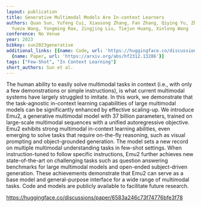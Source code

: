 ```yaml
---
layout: publication
title: Generative Multimodal Models Are In-context Learners
authors: Quan Sun, Yufeng Cui, Xiaosong Zhang, Fan Zhang, Qiying Yu, Zhengxiong Luo,
  Yueze Wang, Yongming Rao, Jingjing Liu, Tiejun Huang, Xinlong Wang
conference: No Venue
year: 2023
bibkey: sun2023generative
additional_links: [{name: Code, url: 'https://huggingface.co/discussions/paper/6583a246c73f74776bfe3f78'},
  {name: Paper, url: 'https://arxiv.org/abs/hf2312.13286'}]
tags: ["Few-Shot", "In Context Learning"]
short_authors: Sun et al.
---
```

The human ability to easily solve multimodal tasks in context (i.e., with only a few demonstrations or simple instructions), is what current multimodal systems have largely struggled to imitate. In this work, we demonstrate that the task-agnostic in-context learning capabilities of large multimodal models can be significantly enhanced by effective scaling-up. We introduce Emu2, a generative multimodal model with 37 billion parameters, trained on large-scale multimodal sequences with a unified autoregressive objective. Emu2 exhibits strong multimodal in-context learning abilities, even emerging to solve tasks that require on-the-fly reasoning, such as visual prompting and object-grounded generation. The model sets a new record on multiple multimodal understanding tasks in few-shot settings. When instruction-tuned to follow specific instructions, Emu2 further achieves new state-of-the-art on challenging tasks such as question answering benchmarks for large multimodal models and open-ended subject-driven generation. These achievements demonstrate that Emu2 can serve as a base model and general-purpose interface for a wide range of multimodal tasks. Code and models are publicly available to facilitate future research.

https://huggingface.co/discussions/paper/6583a246c73f74776bfe3f78